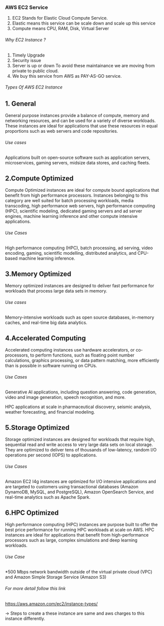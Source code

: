### AWS EC2 Service

1. EC2 Stands for Elastic Cloud Compute Service.
2. Elastic means this service can be scale down and scale up this service
3. Compute means CPU, RAM, Disk, Virtual Server

###### Why EC2 Instance ? 
1. Timely Upgrade
2. Security issue
3. Server is up or down 
To avoid these maintainance we are moving from private to public cloud.
4. We buy this service from AWS as PAY-AS-GO service.



###### Types Of AWS EC2 Instance
## 1. General
General purpose instances provide a balance of compute, memory and networking resources, and can be used for a variety of diverse workloads. These instances are ideal for applications that use these resources in equal proportions such as web servers and code repositories. 

###### Use cases

Applications built on open-source software such as application servers, microservices, gaming servers, midsize data stores, and caching fleets.

## 2.Compute Optimized
Compute Optimized instances are ideal for compute bound applications that benefit from high performance processors. Instances belonging to this category are well suited for batch processing workloads, media transcoding, high performance web servers, high performance computing (HPC), scientific modeling, dedicated gaming servers and ad server engines, machine learning inference and other compute intensive applications.

###### Use Cases

High performance computing (HPC), batch processing, ad serving, video encoding, gaming, scientific modelling, distributed analytics, and CPU-based machine learning inference.

## 3.Memory Optimized
Memory optimized instances are designed to deliver fast performance for workloads that process large data sets in memory.

###### Use cases

Memory-intensive workloads such as open source databases, in-memory caches, and real-time big data analytics.

## 4.Accelerated Computing
Accelerated computing instances use hardware accelerators, or co-processors, to perform functions, such as floating point number calculations, graphics processing, or data pattern matching, more efficiently than is possible in software running on CPUs.

###### Use Cases

Generative AI applications, including question answering, code generation, video and image generation, speech recognition, and more.

HPC applications at scale in pharmaceutical discovery, seismic analysis, weather forecasting, and financial modeling.

## 5.Storage Optimized
Storage optimized instances are designed for workloads that require high, sequential read and write access to very large data sets on local storage. They are optimized to deliver tens of thousands of low-latency, random I/O operations per second (IOPS) to applications.

###### Use Cases

Amazon EC2 I4g instances are optimized for I/O intensive applications and are targeted to customers using transactional databases (Amazon DynamoDB, MySQL, and PostgreSQL), Amazon OpenSearch Service, and real-time analytics such as Apache Spark.

## 6.HPC Optimized
High performance computing (HPC) instances are purpose built to offer the best price performance for running HPC workloads at scale on AWS. HPC instances are ideal for applications that benefit from high-performance processors such as large, complex simulations and deep learning workloads.

######  Use Case
*500 Mbps network bandwidth outside of the virtual private cloud (VPC) and Amazon Simple Storage Service (Amazon S3)

###### For more detail follow this link 
 https://aws.amazon.com/ec2/instance-types/


-> Steps to create a these instance are same and aws charges to this instance differently.
